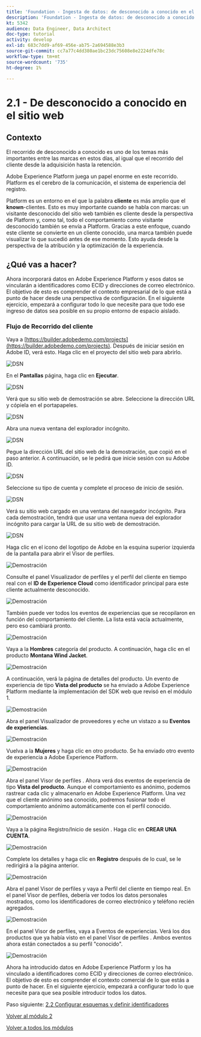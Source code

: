 ```yaml
---
title: 'Foundation - Ingesta de datos: de desconocido a conocido en el sitio web'
description: 'Foundation - Ingesta de datos: de desconocido a conocido en el sitio web'
kt: 5342
audience: Data Engineer, Data Architect
doc-type: tutorial
activity: develop
exl-id: 683c7dd9-af69-456e-ab75-2a694588e3b3
source-git-commit: cc7a77c4dd380ae1bc23dc75608e8e2224dfe78c
workflow-type: tm+mt
source-wordcount: '735'
ht-degree: 1%

---
```


# 2.1 - De desconocido a conocido en el sitio web

## Contexto

El recorrido de desconocido a conocido es uno de los temas más importantes entre las marcas en estos días, al igual que el recorrido del cliente desde la adquisición hasta la retención.

Adobe Experience Platform juega un papel enorme en este recorrido. Platform es el cerebro de la comunicación, el sistema de experiencia del registro.

Platform es un entorno en el que la palabra **cliente** es más amplio que el **known**-clientes. Esto es muy importante cuando se habla con marcas: un visitante desconocido del sitio web también es cliente desde la perspectiva de Platform y, como tal, todo el comportamiento como visitante desconocido también se envía a Platform. Gracias a este enfoque, cuando este cliente se convierte en un cliente conocido, una marca también puede visualizar lo que sucedió antes de ese momento. Esto ayuda desde la perspectiva de la atribución y la optimización de la experiencia.

## ¿Qué vas a hacer?

Ahora incorporará datos en Adobe Experience Platform y esos datos se vincularán a identificadores como ECID y direcciones de correo electrónico. El objetivo de esto es comprender el contexto empresarial de lo que está a punto de hacer desde una perspectiva de configuración. En el siguiente ejercicio, empezará a configurar todo lo que necesite para que todo ese ingreso de datos sea posible en su propio entorno de espacio aislado.

### Flujo de Recorrido del cliente

Vaya a [https://builder.adobedemo.com/projects](https://builder.adobedemo.com/projects). Después de iniciar sesión en Adobe ID, verá esto. Haga clic en el proyecto del sitio web para abrirlo.

![DSN](../module0/images/web8.png)

En el **Pantallas** página, haga clic en **Ejecutar**.

![DSN](../module1/images/web2.png)

Verá que su sitio web de demostración se abre. Seleccione la dirección URL y cópiela en el portapapeles.

![DSN](../module0/images/web3.png)

Abra una nueva ventana del explorador incógnito.

![DSN](../module0/images/web4.png)

Pegue la dirección URL del sitio web de la demostración, que copió en el paso anterior. A continuación, se le pedirá que inicie sesión con su Adobe ID.

![DSN](../module0/images/web5.png)

Seleccione su tipo de cuenta y complete el proceso de inicio de sesión.

![DSN](../module0/images/web6.png)

Verá su sitio web cargado en una ventana del navegador incógnito. Para cada demostración, tendrá que usar una ventana nueva del explorador incógnito para cargar la URL de su sitio web de demostración.

![DSN](../module0/images/web7.png)

Haga clic en el icono del logotipo de Adobe en la esquina superior izquierda de la pantalla para abrir el Visor de perfiles.

![Demostración](./images/pv1.png)

Consulte el panel Visualizador de perfiles y el perfil del cliente en tiempo real con el **ID de Experience Cloud** como identificador principal para este cliente actualmente desconocido.

![Demostración](./images/pv2.png)

También puede ver todos los eventos de experiencias que se recopilaron en función del comportamiento del cliente. La lista está vacía actualmente, pero eso cambiará pronto.

![Demostración](../module2/images/pv3.png)

Vaya a la **Hombres** categoría del producto. A continuación, haga clic en el producto **Montana Wind Jacket**.

![Demostración](../module2/images/pv4.png)

A continuación, verá la página de detalles del producto. Un evento de experiencia de tipo **Vista del producto** se ha enviado a Adobe Experience Platform mediante la implementación del SDK web que revisó en el módulo 1.

![Demostración](../module2/images/pv5.png)

Abra el panel Visualizador de proveedores y eche un vistazo a su **Eventos de experiencias**.

![Demostración](../module2/images/pv6.png)

Vuelva a la **Mujeres** y haga clic en otro producto. Se ha enviado otro evento de experiencia a Adobe Experience Platform.

![Demostración](../module2/images/pv7.png)

Abra el panel Visor de perfiles . Ahora verá dos eventos de experiencia de tipo **Vista del producto**. Aunque el comportamiento es anónimo, podemos rastrear cada clic y almacenarlo en Adobe Experience Platform. Una vez que el cliente anónimo sea conocido, podremos fusionar todo el comportamiento anónimo automáticamente con el perfil conocido.

![Demostración](../module2/images/pv8.png)

Vaya a la página Registro/Inicio de sesión . Haga clic en **CREAR UNA CUENTA**.

![Demostración](../module2/images/pv9.png)

Complete los detalles y haga clic en **Registro** después de lo cual, se le redirigirá a la página anterior.

![Demostración](../module2/images/pv10.png)

Abra el panel Visor de perfiles y vaya a Perfil del cliente en tiempo real. En el panel Visor de perfiles, debería ver todos los datos personales mostrados, como los identificadores de correo electrónico y teléfono recién agregados.

![Demostración](../module2/images/pv11.png)

En el panel Visor de perfiles, vaya a Eventos de experiencias. Verá los dos productos que ya había visto en el panel Visor de perfiles . Ambos eventos ahora están conectados a su perfil &quot;conocido&quot;.

![Demostración](../module2/images/pv12.png)

Ahora ha introducido datos en Adobe Experience Platform y los ha vinculado a identificadores como ECID y direcciones de correo electrónico. El objetivo de esto es comprender el contexto comercial de lo que estás a punto de hacer. En el siguiente ejercicio, empezará a configurar todo lo que necesite para que sea posible introducir todos los datos.

Paso siguiente: [2.2 Configurar esquemas y definir identificadores](./ex2.md)

[Volver al módulo 2](./data-ingestion.md)

[Volver a todos los módulos](../../overview.md)
